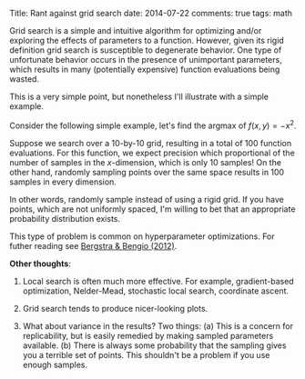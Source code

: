 Title: Rant against grid search
date: 2014-07-22
comments: true
tags: math

Grid search is a simple and intuitive algorithm for optimizing and/or exploring
the effects of parameters to a function. However, given its rigid definition
grid search is susceptible to degenerate behavior. One type of unfortunate
behavior occurs in the presence of unimportant parameters, which results in many
(potentially expensive) function evaluations being wasted.

This is a very simple point, but nonetheless I'll illustrate with a simple
example.

Consider the following simple example, let's find the argmax of $f(x,y) = -x^2$.

Suppose we search over a $10$-by-$10$ grid, resulting in a total of $100$
function evaluations. For this function, we expect precision which proportional
of the number of samples in the $x$-dimension, which is only $10$ samples! On
the other hand, randomly sampling points over the same space results in $100$
samples in every dimension.

In other words, randomly sample instead of using a rigid grid. If you have
points, which are not uniformly spaced, I'm willing to bet that an appropriate
probability distribution exists.

This type of problem is common on hyperparameter optimizations. For futher
reading see
[Bergstra & Bengio (2012)](http://jmlr.org/papers/volume13/bergstra12a/bergstra12a.pdf).

**Other thoughts**:

1. Local search is often much more effective. For example, gradient-based
   optimization, Nelder-Mead, stochastic local search, coordinate ascent.

2. Grid search tends to produce nicer-looking plots.

3. What about variance in the results? Two things: (a) This is a concern for
   replicability, but is easily remedied by making sampled parameters
   available. (b) There is always some probability that the sampling gives you a
   terrible set of points. This shouldn't be a problem if you use enough
   samples.
